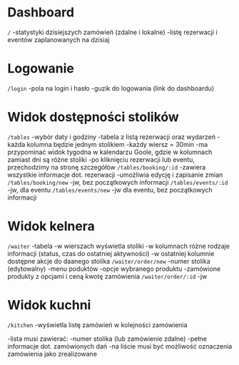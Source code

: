 # Dashboard

`/`
  -statystyki dzisiejszych zamówień (zdalne i lokalne)
  -listę rezerwacji i eventów zaplanowanych na dzisiaj

# Logowanie

`/login`
  -pola na login i hasło
  -guzik do logowania (link do dashboardu)

# Widok dostępności stolików

`/tables`
  -wybór daty i godziny
  -tabela z listą rezerwacji oraz wydarzeń
    -każda kolumna będzie jednym stolikiem
    -każdy wiersz = 30min
    -ma przypominać widok tygodna w kalendarzu Goole, gdzie w kolumnach zamiast dni są różne stoliki
    -po kliknięciu rezerwacji lub eventu, przechodzimy na stronę szczegółów
`/tables/booking/:id`
  -zawiera wszystkie informacje dot. rezerwacji
  -umożliwia edycję i zapisanie zmian
`/tables/booking/new`
  -jw, bez początkowych informacji
`/tables/events/:id`
  -jw, dla eventu
`/tables/events/new`
  -jw dla eventu, bez początkowych informacji


# Widok kelnera

`/waiter`
  -tabela
    -w wierszach wyświetla stoliki
    -w kolumnach różne rodzaje informacji (status, czas do ostatniej aktywności)
    -w ostatniej kolumnie dostępne akcje do daanego stolika
`/waiter/order/new`
  -numer stolika (edytowalny)
  -menu poduktów
  -opcje wybranego produktu
  -zamówione produkty z opcjami i ceną
  kwotę zamówienia
`/waiter/order/:id`
  -jw

# Widok kuchni

`/kitchen`
  -wyświetla listę zamówień w kolejności zamówienia

  -lista musi zawierać:
    -numer stolika (lub zamówienie zdalne)
    -pełne informacje dot. zamówionych dań
  -na liście musi być możliwość oznaczenia zamówienia jako zrealizowane

#
